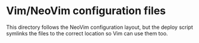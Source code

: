 # Vim/NeoVim configuration files

This directory follows the NeoVim configuration layout, but the deploy script symlinks the files
to the correct location so Vim can use them too.

